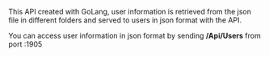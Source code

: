 This API created with GoLang, user information is retrieved from the json file in different folders and served to users in json format with the API.

You can access user information in json format by sending <strong>/Api/Users</strong> from port :1905 
